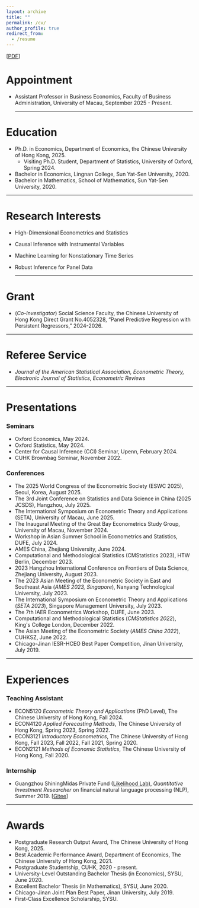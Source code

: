 ```yaml
---
layout: archive
title: ""
permalink: /cv/
author_profile: true
redirect_from:
  - /resume
---
```


[[PDF](http://ziweimei.github.io/cv_zwmei.pdf)]



# Appointment 

- Assistant Professor in Business Economics, Faculty of Business Administration, University of Macau, September 2025 - Present. 

  ------



# Education

* Ph.D. in Economics, Department of Economics, the Chinese University of Hong Kong, 2025.
  * Visiting Ph.D. Student, Department of Statistics, University of Oxford, Spring 2024.
* Bachelor in Economics, Lingnan College, Sun Yat-Sen University, 2020. 
* Bachelor in Mathematics, School of Mathematics, Sun Yat-Sen University, 2020. 


***



# Research Interests

* High-Dimensional Econometrics and Statistics

* Causal Inference with Instrumental Variables

* Machine Learning for Nonstationary Time Series

* Robust Inference for Panel Data

  ***


  

# Grant

- (*Co-Investigator*) Social Science Faculty, the Chinese University of Hong Kong Direct Grant No.4052328, “Panel Predictive Regression with Persistent Regressors,” 2024-2026. 

------



# Referee Service

* *Journal of the American Statistical Association, Econometric Theory, Electronic Journal of Statistics*, *Econometric Reviews*

***



# Presentations

### Seminars

* Oxford Economics, May 2024. 
* Oxford Statistics, May 2024. 
* Center for Causal Inference (CCI) Seminar, Upenn, February 2024. 
* CUHK Brownbag Seminar, November 2022.

### Conferences

* The 2025 World Congress of the Econometric Society (ESWC 2025), Seoul, Korea, August 2025.
* The 3rd Joint Conference on Statistics and Data Science in China (2025 JCSDS), Hangzhou, July 2025.
* The International Symposium on Econometric Theory and Applications (SETA), University of Macau, June 2025.
* The Inaugural Meeting of the Great Bay Econometrics Study Group, University of Macau, November 2024.
* Workshop in Asian Summer School in Econometrics and Statistics, DUFE, July 2024.
* AMES China, Zhejiang University, June 2024. 
* Computational and Methodological Statistics (CMStatistics 2023), HTW Berlin, December 2023. 
* 2023 Hangzhou International Conference on Frontiers of Data Science, Zhejiang University, August 2023. 
* The 2023 Asian Meeting of the Econometric Society in East and Southeast Asia (*AMES 2023, Singapore*), Nanyang Technological University, July 2023. 
* The International Symposium on Econometric Theory and Applications (*SETA 2023*), Singapore Management University, July 2023. 
* The 7th IAER Econometrics Workshop, DUFE, June 2023.
* Computational and Methodological Statistics (*CMStatistics 2022*), King's College London, December 2022. 
* The Asian Meeting of the Econometric Society (*AMES China 2022*), CUHKSZ, June 2022. 
* Chicago-Jinan IESR-HCEO Best Paper Competition, Jinan University, July 2019.

***



# Experiences

### Teaching Assistant

* ECON5120 *Econometric Theory and Applications* (PhD Level), The Chinese University of Hong Kong, Fall 2024.
* ECON4120 *Applied Forecasting Methods*, The Chinese University of Hong Kong, Spring 2023, Spring 2022.
* ECON3121 *Introductory Econometrics*, The Chinese University of Hong Kong,
  Fall 2023, Fall 2022, Fall 2021, Spring 2020.
* ECON2121 *Methods of Economic Statistics*, The Chinese University of Hong Kong, Fall 2020.

### Internship

* Guangzhou ShiningMidas Private Fund ([Likelihood Lab](http://www.maxlikelihood.cn/)), *Quantitative Investment Researcher* on financial natural language processing (NLP), Summer 2019.  [[Gitee](https://gitee.com/likelihoodlab/NL)]

***



# Awards 

* Postgraduate Research Output Award, The Chinese University of Hong Kong, 2025.
* Best Academic Performance Award, Department of Economics, The Chinese University of Hong Kong, 2021.
* Postgraduate Studentship, CUHK, 2020 - present. 
* University-Level Outstanding Bachelor Thesis (in Economics), SYSU, June 2020. 
* Excellent Bachelor Thesis (in Mathematics), SYSU, June 2020.
* Chicago-Jinan Joint Plan Best Paper, Jinan University, July 2019. 
* First-Class Excellence Scholarship, SYSU. 


  

